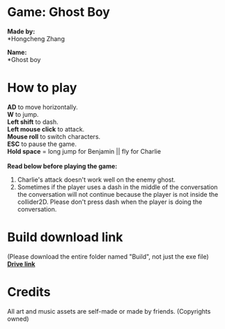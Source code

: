 # Game: Ghost Boy

**Made by:** <br>
*Hongcheng Zhang <br>

**Name:** <br>
*Ghost boy<br>

# How to play
**AD** to move horizontally.<br>
**W** to jump.<br>
**Left shift** to dash.<br>
**Left mouse click** to attack.<br>
**Mouse roll** to switch characters.<br>
**ESC** to pause the game. <br>
**Hold space** = long jump for Benjamin || fly for Charlie <br>
<br>
**Read below before playing the game:**
1. Charlie's attack doesn't work well on the enemy ghost. <br>
2. Sometimes if the player uses a dash in the middle of the conversation the conversation will not continue because the player is not inside the collider2D. Please don't press dash when the player is doing the conversation. 

# Build download link
(Please download the entire folder named "Build", not just the exe file) <br>
[**Drive link**](https://drive.google.com/drive/folders/1UmUn1V4HbuO0sytkH7Bhb47-yaq14HY6?usp=sharing) <br>

# Credits
All art and music assets are self-made or made by friends. (Copyrights owned) 

